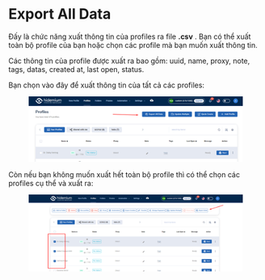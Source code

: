 # Export All Data

Đấy là chức năng xuất thông tin của profiles ra file **.csv** . Bạn có thể xuất toàn bộ profile của bạn hoặc chọn các profile mà bạn muốn xuất thông tin.

Các thông tin của profile được xuất ra bao gồm: uuid, name, proxy, note, tags, datas, created at, last open, status.

Bạn chọn vào đây để xuất thông tin của tất cả các profiles:

<figure><img src="../../.gitbook/assets/image (65).png" alt=""><figcaption></figcaption></figure>

Còn nếu bạn không muốn xuất hết toàn bộ profile thì có thể chọn các profiles cụ thể và xuất ra:&#x20;

<figure><img src="../../.gitbook/assets/image (66).png" alt=""><figcaption></figcaption></figure>

